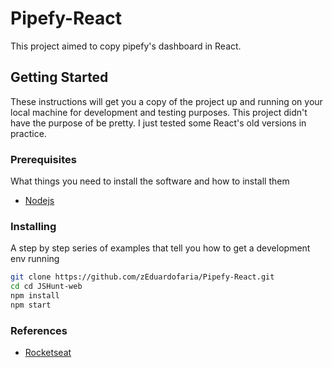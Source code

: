 # Pipefy-React

This project aimed to copy pipefy's dashboard in React.

## Getting Started

These instructions will get you a copy of the project up and running on your local machine for development and testing purposes. This project didn't have the purpose of be pretty. I just tested some React's old versions in practice.

### Prerequisites

What things you need to install the software and how to install them

* [Nodejs](https://nodejs.org/)

### Installing

A step by step series of examples that tell you how to get a development env running

```bash
git clone https://github.com/zEduardofaria/Pipefy-React.git
cd cd JSHunt-web
npm install
npm start
```

### References

* [Rocketseat](https://www.youtube.com/watch?v=awRtgpRsdTQ)

